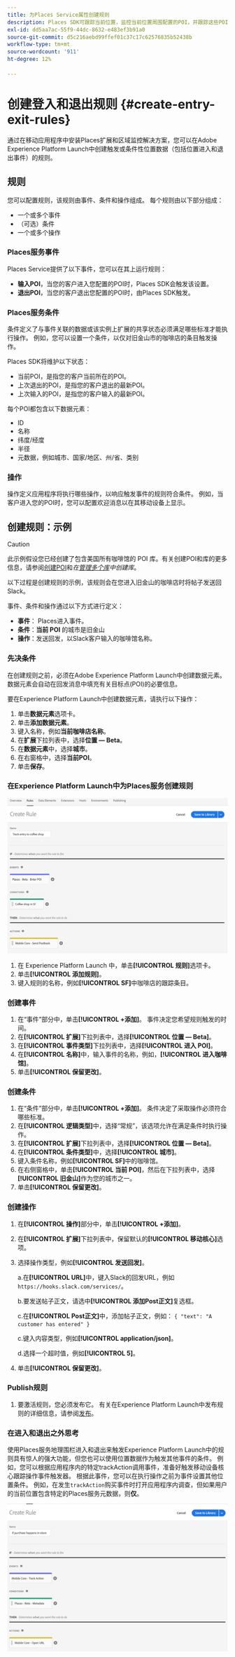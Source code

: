 ```yaml
---
title: 为Places Service属性创建规则
description: Places SDK可跟踪当前位置，监控当前位置周围配置的POI，并跟踪这些POI的进入和退出事件。
exl-id: dd5aa7ac-55f9-44dc-8632-e483ef3b91a0
source-git-commit: d5c216aebd99ffef01c37c17c62576835b52438b
workflow-type: tm+mt
source-wordcount: '911'
ht-degree: 12%

---
```


# 创建登入和退出规则 {#create-entry-exit-rules}

通过在移动应用程序中安装Places扩展和区域监控解决方案，您可以在Adobe Experience Platform Launch中创建触发或条件性位置数据（包括位置进入和退出事件）的规则。

## 规则

您可以配置规则，该规则由事件、条件和操作组成。 每个规则由以下部分组成：

* 一个或多个事件
* （可选）条件
* 一个或多个操作

### Places服务事件

Places Service提供了以下事件，您可以在其上运行规则：

* **输入POI**，当您的客户进入您配置的POI时，Places SDK会触发该设置。
* **退出POI**，当您的客户退出您配置的POI时，由Places SDK触发。

### Places服务条件

条件定义了与事件关联的数据或该实例上扩展的共享状态必须满足哪些标准才能执行操作。 例如，您可以设置一个条件，以仅对旧金山市的咖啡店的条目触发操作。

Places SDK将维护以下状态：

* 当前POI，是指您的客户当前所在的POI。
* 上次退出的POI，是指您的客户退出的最新POI。
* 上次输入的POI，是指您的客户输入的最新POI。

每个POI都包含以下数据元素：

* ID
* 名称
* 纬度/经度
* 半径
* 元数据，例如城市、国家/地区、州/省、类别

### 操作

操作定义应用程序将执行哪些操作，以响应触发事件的规则符合条件。 例如，当客户进入您的POI时，您可以配置欢迎消息以在其移动设备上显示。

## 创建规则：示例

>[!CAUTION]
>
>此示例假设您已经创建了包含美国所有咖啡馆的 POI 库。有关创建POI和库的更多信息，请参阅[创建POI](/help/poi-mgmt-ui/create-a-poi-ui.md)和&#x200B;*在[管理多个库](https://experienceleague.adobe.com/docs/places/using/poi-mgmt-ui/manage-libraries-in-the-places-ui.html)中创建库*。

以下过程是创建规则的示例，该规则会在您进入旧金山的咖啡店时将帖子发送回Slack。

事件、条件和操作通过以下方式进行定义：

* **事件**： Places进入事件。
* **条件**：**当前 POI** 的城市是旧金山
* **操作**：发送回发，以Slack客户输入的咖啡馆名称。

### 先决条件

在创建规则之前，必须在Adobe Experience Platform Launch中创建数据元素。 数据元素会自动在回发消息中填充有关目标点(POI)的必要信息。

要在Experience Platform Launch中创建数据元素，请执行以下操作：

1. 单击&#x200B;**数据元素**&#x200B;选项卡。
1. 单击&#x200B;**添加数据元素**。
1. 键入名称，例如&#x200B;**当前咖啡店名称**。
1. 在&#x200B;**扩展**&#x200B;下拉列表中，选择&#x200B;**位置 — Beta**。
1. 在&#x200B;**数据元素**&#x200B;中，选择&#x200B;**城市**。
1. 在右窗格中，选择&#x200B;**当前POI**。
1. 单击&#x200B;**保存**。

### 在Experience Platform Launch中为Places服务创建规则

![创建规则](/help/assets/placesrule.png)

1. 在 Experience Platform Launch 中，单击&#x200B;**[!UICONTROL 规则]**&#x200B;选项卡。
1. 单击&#x200B;**[!UICONTROL 添加规则]**。
1. 键入规则的名称，例如&#x200B;**[!UICONTROL SF]**&#x200B;中咖啡店的跟踪条目。

### 创建事件

1. 在“事件”部分中，单击&#x200B;**[!UICONTROL +添加]**。 事件决定您希望规则触发的时间。
1. 在&#x200B;**[!UICONTROL 扩展]**&#x200B;下拉列表中，选择&#x200B;**[!UICONTROL 位置 — Beta]**。
1. 在&#x200B;**[!UICONTROL 事件类型]**&#x200B;下拉列表中，选择&#x200B;**[!UICONTROL 进入 POI]**。
1. 在&#x200B;**[!UICONTROL 名称]**&#x200B;中，输入事件的名称，例如，**[!UICONTROL 进入咖啡馆]**。
1. 单击&#x200B;**[!UICONTROL 保留更改]**。

### 创建条件

1. 在“条件”部分中，单击&#x200B;**[!UICONTROL +添加]**。 条件决定了采取操作必须符合哪些标准。
1. 在&#x200B;**[!UICONTROL 逻辑类型]**&#x200B;中，选择“常规”，该选项允许在满足条件时执行操作。
1. 在&#x200B;**[!UICONTROL 扩展]**&#x200B;下拉列表中，选择&#x200B;**[!UICONTROL 位置 — Beta]**。
1. 在&#x200B;**[!UICONTROL 条件类型]**&#x200B;中，选择&#x200B;**[!UICONTROL 城市]**。
1. 键入条件名称，例如&#x200B;**[!UICONTROL SF]**&#x200B;中的咖啡馆。
1. 在右侧窗格中，单击&#x200B;**[!UICONTROL 当前 POI]**，然后在下拉列表中，选择&#x200B;**[!UICONTROL 旧金山]**&#x200B;作为您的城市之一。
1. 单击&#x200B;**[!UICONTROL 保留更改]**。

### 创建操作

1. 在&#x200B;**[!UICONTROL 操作]**&#x200B;部分中，单击&#x200B;**[!UICONTROL +添加]**。
1. 在&#x200B;**[!UICONTROL 扩展]**&#x200B;下拉列表中，保留默认的&#x200B;**[!UICONTROL 移动核心]**&#x200B;选项。
1. 选择操作类型，例如&#x200B;**[!UICONTROL 发送回发]**。

   a.在&#x200B;**[!UICONTROL URL]**&#x200B;中，键入Slack的回发URL，例如`https://hooks.slack.com/services/`。

   b.要发送帖子正文，请选中&#x200B;**[!UICONTROL 添加Post正文]**&#x200B;复选框。

   c.在&#x200B;**[!UICONTROL Post正文]**&#x200B;中，添加帖子正文，例如： `{ "text": "A customer has entered" }`

   c.键入内容类型，例如&#x200B;**[!UICONTROL application/json]**。

   d.选择一个超时值，例如&#x200B;**[!UICONTROL 5]**。

1. 单击&#x200B;**[!UICONTROL 保留更改]**。

### Publish规则

1. 要激活规则，您必须发布它。 有关在Experience Platform Launch中发布规则的详细信息，请参阅[发布](https://experienceleague.adobe.com/docs/experience-platform/tags/publish/overview.html)。

### 在进入和退出之外思考

使用Places服务地理围栏进入和退出来触发Experience Platform Launch中的规则具有惊人的强大功能，但您也可以使用位置数据作为触发其他事件的条件。 例如，您可以根据应用程序内的特定trackAction调用事件，准备好触发移动设备核心跟踪操作事件触发器。 根据此事件，您可以在执行操作之前为事件设置其他位置条件。 例如，在发生`trackAction`购买事件时打开应用程序内调查，但如果用户的当前位置包含特定的Places服务元数据，则&#x200B;**仅**。

![创建条件](/help/assets/places-condition.png)
